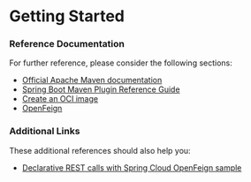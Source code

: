 # Getting Started

### Reference Documentation

For further reference, please consider the following sections:

* [Official Apache Maven documentation](https://maven.apache.org/guides/index.html)
* [Spring Boot Maven Plugin Reference Guide](https://docs.spring.io/spring-boot/docs/2.6.7/maven-plugin/reference/html/)
* [Create an OCI image](https://docs.spring.io/spring-boot/docs/2.6.7/maven-plugin/reference/html/#build-image)
* [OpenFeign](https://docs.spring.io/spring-cloud-openfeign/docs/current/reference/html/)

### Additional Links

These additional references should also help you:

* [Declarative REST calls with Spring Cloud OpenFeign sample](https://github.com/spring-cloud-samples/feign-eureka)

